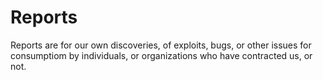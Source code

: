 # Reports
Reports are for our own discoveries, of exploits, bugs, or other issues for
consumptiom by individuals, or organizations who have contracted us, or not. 


